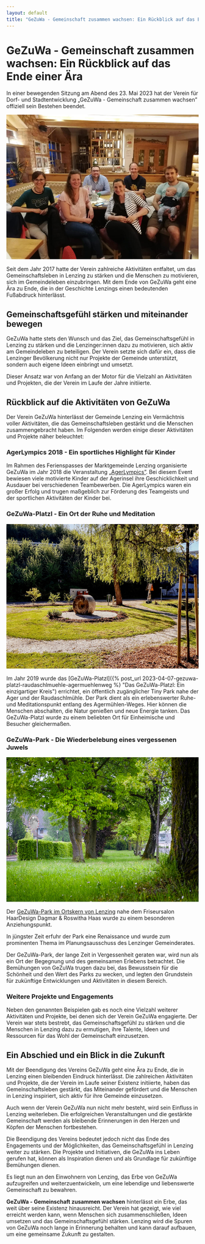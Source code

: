 ```yaml
---
layout: default
title: "GeZuWa - Gemeinschaft zusammen wachsen: Ein Rückblick auf das Ende einer Ära"
---
```


# GeZuWa - Gemeinschaft zusammen wachsen: Ein Rückblick auf das Ende einer Ära

In einer bewegenden Sitzung am Abend des 23. Mai 2023 hat der Verein für Dorf- und Stadtentwicklung „GeZuWa - Gemeinschaft zusammen wachsen” offiziell sein Bestehen beendet. 

![Abschluss-Sitzung des Vereins GeZuWa: Astrid Ehrnleitner, Julia Laganda, Armin Avdibegovic, Ramona Gabriela Gallikova, Max Ratzenböck, Ján Gallik (v.l.n.r.)](../assets/images/portraits-abschluss-sitzung.jpg "Abschluss-Sitzung des Vereins GeZuWa: Astrid Ehrnleitner, Julia Laganda, Armin Avdibegovic, Ramona Gabriela Gallikova, Max Ratzenböck, Ján Gallik (v.l.n.r.")

Seit dem Jahr 2017 hatte der Verein zahlreiche Aktivitäten entfaltet, um das Gemeinschaftsleben in Lenzing zu stärken und die Menschen zu motivieren, sich im Gemeindeleben einzubringen. Mit dem Ende von GeZuWa geht eine Ära zu Ende, die in der Geschichte Lenzings einen bedeutenden Fußabdruck hinterlässt.

## Gemeinschaftsgefühl stärken und miteinander bewegen

GeZuWa hatte stets den Wunsch und das Ziel, das Gemeinschaftsgefühl in Lenzing zu stärken und die Lenzinger:innen dazu zu motivieren, sich aktiv am Gemeindeleben zu beteiligen. Der Verein setzte sich dafür ein, dass die Lenzinger Bevölkerung nicht nur Projekte der Gemeinde unterstützt, sondern auch eigene Ideen einbringt und umsetzt. 

Dieser Ansatz war von Anfang an der Motor für die Vielzahl an Aktivitäten und Projekten, die der Verein im Laufe der Jahre initiierte.

## Rückblick auf die Aktivitäten von GeZuWa

Der Verein GeZuWa hinterlässt der Gemeinde Lenzing ein Vermächtnis voller Aktivitäten, die das Gemeinschaftsleben gestärkt und die Menschen zusammengebracht haben. Im Folgenden werden einige dieser Aktivitäten und Projekte näher beleuchtet:

### AgerLympics 2018 - Ein sportliches Highlight für Kinder

Im Rahmen des Ferienspasses der Marktgemeinde Lenzing organisierte GeZuWa im Jahr 2018 die Veranstaltung [„AgerLympics”](https://www.facebook.com/gezuwa/posts/pfbid0322g5VbXCbBDLi5B1Mcgbrht9Whge5pt8Tkxf2wDz7scN4uzPE2XM5zW7qzKxJgBDl). Bei diesem Event bewiesen viele motivierte Kinder auf der Agerinsel ihre Geschicklichkeit und Ausdauer bei verschiedenen Teambewerben. Die AgerLympics waren ein großer Erfolg und trugen maßgeblich zur Förderung des Teamgeists und der sportlichen Aktivitäten der Kinder bei.

### GeZuWa-Platzl - Ein Ort der Ruhe und Meditation

![GeZuWa-Platzl in Lenzing](../assets/images/gezuwa-platzl.jpg "GeZuWa-Platzl in Lenzing")

Im Jahr 2019 wurde das [GeZuWa-Platzl]({% post_url 2023-04-07-gezuwa-platzl-raudaschlmuehle-agermuehlenweg %} "Das GeZuWa-Platzl: Ein einzigartiger Kreis") errichtet, ein öffentlich zugänglicher Tiny Park nahe der Ager und der Raudaschlmühle. Der Park dient als ein erlebenswerter Ruhe- und Meditationspunkt entlang des Agermühlen-Weges. Hier können die Menschen abschalten, die Natur genießen und neue Energie tanken. Das GeZuWa-Platzl wurde zu einem beliebten Ort für Einheimische und Besucher gleichermaßen.

### GeZuWa-Park - Die Wiederbelebung eines vergessenen Juwels

![GeZuWa-Park in Lenzing](../assets/images/gezuwa-park.jpg "GeZuWa-Park in Lenzing")

Der [GeZuWa-Park im Ortskern von Lenzing](https://goo.gl/maps/jKGJoMfmEQ51pTEcA?coh=178573&entry=tt) nahe dem Friseursalon HaarDesign Dagmar & Roswitha Haas wurde zu einem besonderen Anziehungspunkt. 

In jüngster Zeit erfuhr der Park eine Renaissance und wurde zum prominenten Thema im Planungsausschuss des Lenzinger Gemeinderates. 

Der GeZuWa-Park, der lange Zeit in Vergessenheit geraten war, wird nun als ein Ort der Begegnung und des gemeinsamen Erlebens betrachtet. Die Bemühungen von GeZuWa trugen dazu bei, das Bewusstsein für die Schönheit und den Wert des Parks zu wecken, und legten den Grundstein für zukünftige Entwicklungen und Aktivitäten in diesem Bereich.

### Weitere Projekte und Engagements

Neben den genannten Beispielen gab es noch eine Vielzahl weiterer Aktivitäten und Projekte, bei denen sich der Verein GeZuWa engagierte. Der Verein war stets bestrebt, das Gemeinschaftsgefühl zu stärken und die Menschen in Lenzing dazu zu ermutigen, ihre Talente, Ideen und Ressourcen für das Wohl der Gemeinschaft einzusetzen.

## Ein Abschied und ein Blick in die Zukunft

Mit der Beendigung des Vereins GeZuWa geht eine Ära zu Ende, die in Lenzing einen bleibenden Eindruck hinterlässt. Die zahlreichen Aktivitäten und Projekte, die der Verein im Laufe seiner Existenz initiierte, haben das Gemeinschaftsleben gestärkt, das Miteinander gefördert und die Menschen in Lenzing inspiriert, sich aktiv für ihre Gemeinde einzusetzen.

Auch wenn der Verein GeZuWa nun nicht mehr besteht, wird sein Einfluss in Lenzing weiterleben. Die erfolgreichen Veranstaltungen und die gestärkte Gemeinschaft werden als bleibende Erinnerungen in den Herzen und Köpfen der Menschen fortbestehen.

Die Beendigung des Vereins bedeutet jedoch nicht das Ende des Engagements und der Möglichkeiten, das Gemeinschaftsgefühl in Lenzing weiter zu stärken. Die Projekte und Initiativen, die GeZuWa ins Leben gerufen hat, können als Inspiration dienen und als Grundlage für zukünftige Bemühungen dienen. 

Es liegt nun an den Einwohnern von Lenzing, das Erbe von GeZuWa aufzugreifen und weiterzuentwickeln, um eine lebendige und liebenswerte Gemeinschaft zu bewahren.

**GeZuWa - Gemeinschaft zusammen wachsen** hinterlässt ein Erbe, das weit über seine Existenz hinausreicht. Der Verein hat gezeigt, wie viel erreicht werden kann, wenn Menschen sich zusammenschließen, Ideen umsetzen und das Gemeinschaftsgefühl stärken. Lenzing wird die Spuren von GeZuWa noch lange in Erinnerung behalten und kann darauf aufbauen, um eine gemeinsame Zukunft zu gestalten.
